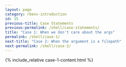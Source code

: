 ```yaml
---
layout: page
category: rbenv-introduction
id: 15
previous-title: Case Statements
previous-permalink: /shell/case-statements/
title: "Case 1: When we don't care about the args"
permalink: /shell/case-1/
next-title: "Case 2: When the argument is a filepath"
next-permalink: /shell/case-2/
---
```


{% include_relative case-1-content.html %}